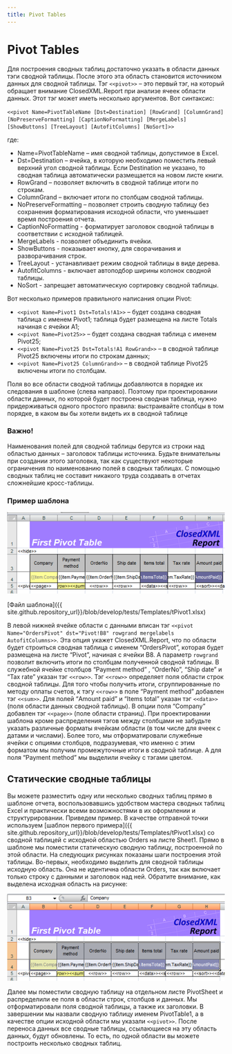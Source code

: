 ```yaml
---
title: Pivot Tables
---
```


# Pivot Tables

Для построения сводных таблиц достаточно указать в области данных тэги сводной таблицы. После этого эта область становится источником данных для сводной таблицы. Тэг `<<pivot>>` – это первый тэг, на который обращает внимание ClosedXML.Report при анализе ячеек области данных. Этот тэг может иметь несколько аргументов. Вот синтаксис:

`<<pivot Name=PivotTableName [Dst=Destination] [RowGrand] [ColumnGrand] [NoPreserveFormatting] [CaptionNoFormatting] [MergeLabels] [ShowButtons] [TreeLayout] [AutofitColumns] [NoSort]>>`

где:
* Name=PivotTableName – имя сводной таблицы, допустимое в Excel.
* Dst=Destination – ячейка, в которую необходимо поместить левый верхний угол сводной таблицы. Если Destination не указано, то сводная таблица автоматически размещается на новом листе книги.
* RowGrand – позволяет включить в сводной таблице итоги по строкам.
* ColumnGrand – включает итоги по столбцам сводной таблицы.
* NoPreserveFormatting – позволяет строить сводную таблицу без сохранения форматирования исходной области, что уменьшает время построения отчета.
* CaptionNoFormatting - форматирует заголовок сводной таблицы в соответствии с исходной таблицей.
* MergeLabels - позволяет объединить ячейки.
* ShowButtons - показывает кнопку, для сворачивания и разворачивания строк.
* TreeLayout - устанавливает режим сводной таблицы в виде дерева.
* AutofitColumns - включает автоподбор ширины колонок сводной таблицы.
* NoSort - запрещает автоматическую сортировку сводной таблицы.

Вот несколько примеров правильного написания опции Pivot:
* `<<pivot Name=Pivot1 Dst=Totals!A1>>` – будет создана сводная таблица с именем Pivot1; таблица
будет размещена на листе Totals начиная с ячейки A1;
* `<<pivot Name=Pivot25>>` – будет создана сводная таблица с именем Pivot25;
* `<<pivot Name=Pivot25 Dst=Totals!A1 RowGrand>>` – в сводной таблице Pivot25 включены итоги по
строкам данных;
* `<<pivot Name=Pivot25 ColumnGrand>>` – в сводной таблице Pivot25 включены итоги по столбцам.

Поля во все области сводной таблицы добавляются в порядке их следования в шаблоне (слева направо). Поэтому при проектировании области данных, по которой будет построена сводная таблица, нужно придерживаться одного простого
правила: выстраивайте столбцы в том порядке, в каком вы бы хотели видеть их в сводной таблице

### Важно!
Наименования полей для сводной таблицы берутся из строки над областью данных – заголовок таблицы источника. Будьте внимательны при создании этого заголовка, так как существуют некоторые ограничения по наименованию полей в сводных таблицах. С помощью сводных таблиц не составит никакого труда создавать в отчетах сложнейшие кросс-таблицы.

### Пример шаблона 

![template](../../images/pivot-tables-01.png)

[Файл шаблона]({{ site.github.repository_url}}/blob/develop/tests/Templates/tPivot1.xlsx)

В левой нижней ячейке области с данными вписан тэг `<<pivot Name="OrdersPivot" dst="Pivot!B8" rowgrand mergelabels AutofitColumns>>`. Эта опция укажет ClosedXML.Report, что по области будет строиться сводная таблица с именем “OrdersPivot”, которая будет размещена на листе “Pivot”, начиная с ячейки B8. А параметр `rowgrand` позволит включить итоги по столбцам полученной сводной таблицы. В служебной ячейке столбцов “Payment method” , “OrderNo”, “Ship date” и “Tax rate” указан тэг `<<row>>`. Тэг `<<row>>` определяет поля области строк сводной таблицы. Для того чтобы получить итоги, сгруппированные по методу оплаты счетов, к тэгу `<<row>>` в поле “Payment method” добавлен тэг `<<sum>>`. Для полей “Amount paid” и “Items total” указан тэг `<<data>>` (поля области данных сводной таблицы). В опции поля “Company” добавлен тэг `<<page>>` (поле области страниц). При проектировании шаблона кроме распределения тэгов между столбцами не забудьте указать различные форматы ячейкам области (в том числе для ячеек с датами и числами). Более того, мы отформатировали служебные ячейки с опциями столбцов, подразумевая, что именно с этим форматом мы получим промежуточные итоги в сводной таблице. А для поля “Payment method” мы выделили ячейку с тэгами цветом. 

## Статические сводные таблицы
Вы можете разместить одну или несколько сводных таблиц прямо в шаблоне отчета, воспользовавшись удобством мастера сводных таблиц Excel и практически всеми возможностями в их оформлении и структурировании. Приведем пример. В качестве отправной точки используем [шаблон первого примера]({{ site.github.repository_url}}/blob/develop/tests/Templates/tPivot1.xlsx) со сводной таблицей с исходной областью Orders на листе Sheet1. Прямо в шаблоне мы поместили статическую сводную таблицу, построенной по этой области. На следующих рисунках показаны шаги построения этой таблицы. Во-первых, необходимо выделить для сводной таблицы исходную область. Она не идентична области Orders, так как включает только строку с данными и заголовок над ней. Обратите внимание, как выделена исходная область на рисунке: 

![pivot range](../../images/pivot-tables-02.png)

Далее мы поместили сводную таблицу на отдельном листе PivotSheet и распределили ее поля в области строк, столбцов и данных. Мы отформатировали поля сводной таблицы, а также их заголовки. В завершении мы назвали сводную таблицу именем PivotTable1, а в качестве опции исходной области мы указали `<<pivot>>`. После переноса данных все сводные таблицы, ссылающиеся на эту область данных, будут обновлены. То есть, по одной области вы можете построить несколько сводных таблиц.